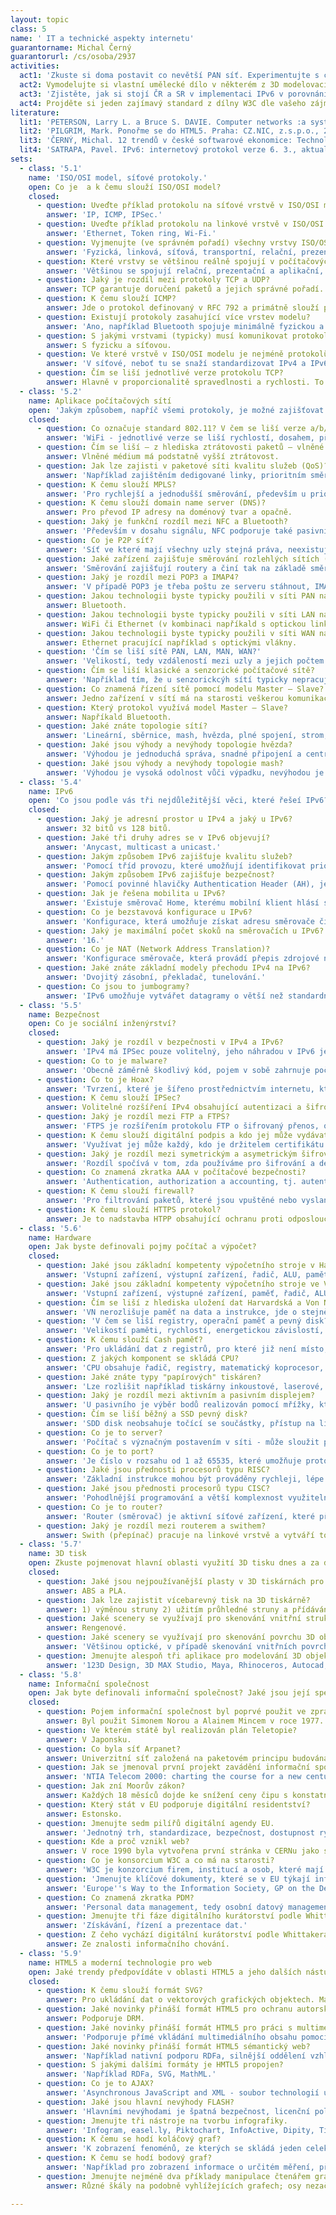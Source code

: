 ```yaml
---
layout: topic
class: 5
name: ' IT a technické aspekty internetu'
guarantorname: Michal Černý
guarantorurl: /cs/osoba/2937
activities:
  act1: 'Zkuste si doma postavit co nevětší PAN síť. Experimentujte s chováním Bluetooth v závislosti na počtu zařízení, provozu, vzdálenosti,...'
  act2: Vymodelujte si vlastní umělecké dílo v některém z 3D modelovacích nástrojů.
  act3: 'Zjistěte, jak si stojí ČR a SR v implementaci IPv6 v porovnání se světem.'
  act4: Projděte si jeden zajímavý standard z dílny W3C dle vašeho zájmu (namátkou doporučujeme něco z modelování dialogu nebo sémantického webu).
literature:
  lit1: 'PETERSON, Larry L. a Bruce S. DAVIE. Computer networks :a systems approach. San Francisco: Morgan Kaufmann Publishers, 1996. xxiii, 552. ISBN 1-55860-368-9.'
  lit2: 'PILGRIM, Mark. Ponořme se do HTML5. Praha: CZ.NIC, z.s.p.o., 2015, 278 stran. CZ.NIC. ISBN 978-80-905802-6-8. Dostupné z: https://knihy.nic.cz/files/nic/edice/mark_pilgrim_html5.pdf'
  lit3: 'ČERNÝ, Michal. 12 trendů v české softwarové ekonomice: Technologické, ekonomické, sociální a etické aspekty ICT. 1. vyd. Brno: Masarykova univerzita, 2014. 139 s. ISBN 978-80-210-6803-2.'
  lit4: 'SATRAPA, Pavel. IPv6: internetový protokol verze 6. 3., aktualiz. a dopl. vyd. Praha: CZ.NIC, 2011, 407 s. CZ.NIC. ISBN 978-80-904248-4-5. Dostupné z: https://knihy.nic.cz/files/nic/edice/pavel_satrapa_ipv6_2012.pdf'
sets:
  - class: '5.1'
    name: 'ISO/OSI model, síťové protokoly.'
    open: Co je  a k čemu slouží ISO/OSI model?
    closed:
      - question: Uveďte příklad protokolu na síťové vrstvě v ISO/OSI modelu.
        answer: 'IP, ICMP, IPSec.'
      - question: Uveďte příklad protokolu na linkové vrstvě v ISO/OSI modelu.
        answer: 'Ethernet, Token ring, Wi-Fi.'
      - question: Vyjmenujte (ve správném pořadí) všechny vrstvy ISO/OSI modelu.
        answer: 'Fyzická, linková, síťová, transportní, relační, prezentační, aplikační.'
      - question: Které vrstvy se většinou reálně spojují v počítačových sítích?
        answer: 'Většinou se spojují relační, prezentační a aplikační, ale některé technologie spojují také vybranné nižší vrstvy (např. Bluetooth).'
      - question: Jaký je rozdíl mezi protokoly TCP a UDP?
        answer: TCP garantuje doručení paketů a jejich správné pořadí. Cenou za to je vyšší režije a složitější hlavička. UDP ani jedno negarantuje.
      - question: K čemu slouží ICMP?
        answer: Jde o protokol definovaný v RFC 792 a primátně slouží pro hlášení chyb o nedostupnosti směrovače nebo uzlu.
      - question: Existují protokoly zasahující více vrstev modelu?
        answer: 'Ano, například Bluetooth spojuje minimálně fyzickou a linkovou vrstvu.'
      - question: S jakými vrstvami (typicky) musí komunikovat protokol linkové vrstvy?
        answer: S fyzicku a síťovou.
      - question: Ve které vrstvě v ISO/OSI modelu je nejméně protokolů? Proč?
        answer: 'V síťové, neboť tu se snaží standardizovat IPv4 a IPv6 a jejich doprovodné protokoly. Toto řešení umožňuje budovat heterogenní sítě.'
      - question: Čím se liší jednotlivé verze protokolu TCP?
        answer: Hlavně v proporcionalitě spravedlnosti a rychlosti. To se projevuje diferencí klíčových parametrů reakce na ztrátu paketu.
  - class: '5.2'
    name: Aplikace počítačových sítí
    open: 'Jakým způsobem, napříč všemi protokoly, je možné zajišťovat QoS?'
    closed:
      - question: Co označuje standard 802.11? V čem se liší verze a/b/g/n/f?
        answer: 'WiFi - jednotlivé verze se liší rychlostí, dosahem, případně zabezpečením a využitým frekvenčním pásmem a hustotou jeho pokrytí.'
      - question: Čím se liší – z hlediska ztrátovosti paketů – vlněné a voděné médium?
        answer: Vlněné médium má podstatně vyšší ztrátovost.
      - question: Jak lze zajisti v paketové síti kvalitu služeb (QoS)?
        answer: 'Například zajištěním dedigované linky, prioritním směrováním nebo ponecháním na Best efford.'
      - question: K čemu slouží MPLS?
        answer: 'Pro rychlejší a jednodušší směrování, především u prioritních paketů.'
      - question: K čemu slouží domain name server (DNS)?
        answer: Pro převod IP adresy na doménový tvar a opačně.
      - question: Jaký je funkční rozdíl mezi NFC a Bluetooth?
        answer: 'Především v dosahu signálu, NFC podporuje také pasivní čipy, v nabízených službách, přenosové rychlosti.'
      - question: Co je P2P síť?
        answer: 'Síť ve které mají všechny uzly stejná práva, neexistuje zde server.'
      - question: Jaké zařízení zajišťuje směrování rozlehlých sítích (napříkald na internetu)? Na základě čeho to dělá?
        answer: 'Směrování zajišťují routery a činí tak na základě směrovacích tabulek, které si mohou (u dynamických sítí) aktualizovat.'
      - question: Jaký je rozdíl mezi POP3 a IMAP4?
        answer: 'V případě POP3 je třeba poštu ze serveru stáhnout, IMAP4 nabízí mj. možnost zobrazení informací pouze z hlavičky zprávy a další možnosti.'
      - question: Jakou technologii byste typicky použili v síti PAN na spojové či fyzické vrstvě?
        answer: Bluetooth.
      - question: Jakou technologii byste typicky použili v síti LAN na spojové či fyzické vrstvě?
        answer: WiFi či Ethernet (v kombinaci napříkald s optickou linkou nebo TP kabelem).
      - question: Jakou technologii byste typicky použili v síti WAN na spojové či fyzické vrstvě?
        answer: Ethernet pracující například s optickými vlákny.
      - question: 'Čím se liší sítě PAN, LAN, MAN, WAN?'
        answer: 'Velikostí, tedy vzdáleností mezi uzly a jejich počtem.'
      - question: Čím se liší klasické a senzorické počítačové sítě?
        answer: 'Například tím, že u senzorickcýh sítí typicky nepracujeme s IP.'
      - question: Co znamená řízení sítě pomocí modelu Master – Slave?
        answer: Jedno zařízení v sítí má na starosti veškerou komunikaci všech zařízení.
      - question: Který protokol využívá model Master – Slave?
        answer: Napříkald Bluetooth.
      - question: Jaké znáte topologie sítí?
        answer: 'Lineární, sběrnice, mash, hvězda, plné spojení, strom, kruh.'
      - question: Jaké jsou výhody a nevýhody topologie hvězda?
        answer: 'Výhodou je jednoduchá správa, snadné připojení a centralní řízení, nevýhodou je závislost a zatížení centrálního uzlu.'
      - question: Jaké jsou výhody a nevýhody topologie mash?
        answer: 'Výhodou je vysoká odolnost vůči výpadku, nevýhodou je složitá struktura, složité směrování, náročná administrace a cena.'
  - class: '5.4'
    name: IPv6
    open: 'Co jsou podle vás tři nejdůležitější věci, které řešeí IPv6?'
    closed:
      - question: Jaký je adresní prostor u IPv4 a jaký u IPv6?
        answer: 32 bitů vs 128 bitů.
      - question: Jaké tři druhy adres se v IPv6 objevují?
        answer: 'Anycast, multicast a unicast.'
      - question: Jakým způsobem IPv6 zajišťuje kvalitu služeb?
        answer: 'Pomocí tříd provozu, které umožňují identifikovat prioritu jednotlivých paketů.'
      - question: Jakým způsobem IPv6 zajišťuje bezpečnost?
        answer: 'Pomocí povinné hlavičky Authentication Header (AH), jež umožní autentizaci a případně šifrování skrze Encapsulating Security Payload (ESP).'
      - question: Jak je řešena mobilita u IPv6?
        answer: 'Existuje směrovač Home, kterému mobilní klient hlásí svojí IP adresu při každé změně. Komuniakce může probíhat buď přímo, nebo přes Home.'
      - question: Co je bezstavová konfigurace u IPv6?
        answer: 'Konfigurace, která umožňuje získat adresu směrovače či vlastní adresu. Využívá se ''router solicitation'' a ''router advertisement'' volání.'
      - question: Jaký je maximální počet skoků na směrovačích u IPv6?
        answer: '16.'
      - question: Co je NAT (Network Address Translation)?
        answer: 'Konfigurace směrovače, která provádí přepis zdrojové nebo cílové adresy. Většinou se používá na rozhraní lokální síť a interent.'
      - question: Jaké znáte základní modely přechodu IPv4 na IPv6?
        answer: 'Dvojitý zásobní, překladač, tunelování.'
      - question: Co jsou to jumbogramy?
        answer: 'IPv6 umožňuje vytvářet datagramy o větší než standardní velikosti (dle MTU). Maxiální velikost je až 4 GiB, místo 64 KiB v IPv4.'
  - class: '5.5'
    name: Bezpečnost
    open: Co je sociální inženýrství?
    closed:
      - question: Jaký je rozdíl v bezpečnosti v IPv4 a IPv6?
        answer: 'IPv4 má IPSec pouze volitelný, jeho náhradou v IPv6 je AH, která je povinná a volitelně se nabízí ESP.'
      - question: Co to je malware?
        answer: 'Obecně záměrně škodlivý kód, pojem v sobě zahrnuje počítačové viry, trojské koně, spyware či adware atd.'
      - question: Co to je Hoax?
        answer: 'Tvrzení, které je šířeno prostřednictvím internetu, které je nepravdivé, jeho cílem je obvykle manipulace uživatelem.'
      - question: K čemu slouží IPSec?
        answer: Volitelné rozšíření IPv4 obsahující autentizaci a šifrování.
      - question: Jaký je rozdíl mezi FTP a FTPS?
        answer: 'FTPS je rozšířením protokolu FTP o šifrovaný přenos, obvykle realizovaný zadáním jména a hesla, případně celého režimu v šifrované formě.'
      - question: K čemu slouží digitální podpis a kdo jej může vydávat?
        answer: 'Využívat jej může každý, kdo je držitelem certifikátu a slouží jako náhrada za klasický podpis v digitální komunikaci.'
      - question: Jaký je rozdíl mezi symetrickým a asymetrickým šifrováním?
        answer: 'Rozdíl spočívá v tom, zda používáme pro šifrování a dešifrování stejný klíč či nikoli.'
      - question: Co znamená zkratka AAA v počítačové bezpečnosti?
        answer: 'Authentication, authorization a accounting, tj. autentizace, autorizace a účtování. Tato trojice parametrů definuje bezpečný přenos dat.'
      - question: K čemu slouží firewall?
        answer: 'Pro filtrování paketů, které jsou vpuštěné nebo vyslané do sítě. Jde o jeden z důležitých bezpečnostních prvků.'
      - question: K čemu slouží HTTPS protokol?
        answer: Je to nadstavba HTPP obsahující ochranu proti odposlouchávání či vlomení se do komunikace. Přenášená data jsou šifrována pomocí SSL či TLS.
  - class: '5.6'
    name: Hardware
    open: Jak byste definovali pojmy počítač a výpočet?
    closed:
      - question: Jaké jsou základní kompetenty výpočetního stroje v Harvardské architektuře?
        answer: 'Vstupní zařízení, výstupní zařízení, řadič, ALU, paměť na data, paměť na instrukce.'
      - question: Jaké jsou základní kompetenty výpočetního stroje ve Von Neumanově architektuře?
        answer: 'Vstupní zařízení, výstupné zařízení, paměť, řadič, ALU.'
      - question: Čím se liší z hlediska uložení dat Harvardská a Von Neumanova architektura?
        answer: 'VN nerozlišuje paměť na data a instrukce, jde o stejně uložené a stejně zpracovávané posloupnosti bitů.'
      - question: 'V čem se liší registry, operační paměť a pevný disk?'
        answer: 'Velikostí paměti, rychlostí, energetickou závislostí, dostupností pro procesor či aplikace.'
      - question: K čemu slouží Cash paměť?
        answer: 'Pro ukládání dat z registrů, pro které již není místo, často také jako praměť pro komunikaci mezi jádry procesoru.'
      - question: Z jakých komponent se skládá CPU?
        answer: 'CPU obsahuje řadič, registry, matematický koprocesor, ALU (jendu nebo více), často také speciální koprocesor pro vektorové výpočty.'
      - question: Jaké znáte typy "papírových" tiskáren?
        answer: 'Lze rozlišit například tiskárny inkoustové, laserové, jehličkové, plotrové tiskárny, sublimační, voskové.'
      - question: Jaký je rozdíl mezi aktivním a pasivním displejem?
        answer: 'U pasivního je výběr bodů realizován pomocí mřížky, která aktivuje příslušný pixel, u aktivního má každý pixel svojí vstvu transistorů.'
      - question: Čím se liší běžný a SSD pevný disk?
        answer: 'SDD disk neobsahuje točící se součástky, přístup na libovolnou adresu na disku je u něj prováděný v konstatním čase.'
      - question: Co je to server?
        answer: 'Počítač s význačným postavením v síti - může sloužit pro řízení tisku, e-mail, správu identit, souborů, web, poskytovat výpočetní výkon atp.'
      - question: Co je to port?
        answer: 'Je číslo v rozsahu od 1 až 65535, které umožňuje protokolům TCP a UDP odlišit jednotlivé aplikace. Ty mají typické číslo, kterým jsou určené.'
      - question: Jaké jsou přednosti procesorů typu RISC?
        answer: 'Základní instrukce mohou být prováděny rychleji, lépe se počítá délka výpočtu, procesory mohou být více specializované.'
      - question: Jaké jsou přednosti procesorů typu CISC?
        answer: 'Pohodlnější programování a větší komplexnost využitelnosti procesorů, často paradoxně menší počet potřebných instrukcí.'
      - question: Co je to router?
        answer: 'Router (směrovač) je aktivní síťové zařízení, které přeposílá datagramy směrem k jejich cílové adrese.'
      - question: Jaký je rozdíl mezi routerem a swithem?
        answer: Swith (přepínač) pracuje na linkové vrstvě a vytváří topologii hvězda. Router pracuje na síťové vrstvě a zajišťuje směrování typicky IP.
  - class: '5.7'
    name: 3D tisk
    open: Zkuste pojmenovat hlavní oblasti využití 3D tisku dnes a za desetet let.
    closed:
      - question: Jaké jsou nejpoužívanější plasty v 3D tiskárnách pro domácí využití?
        answer: ABS a PLA.
      - question: Jak lze zajistit vícebarevný tisk na 3D tiskárně?
        answer: 1) výměnou struny 2) užitím průhledné struny a přídáváním barevných příměsí 3) více hlavovými tiskárnami 4) užitím tekutých náplní.
      - question: Jaké scenery se využívají pro skenování vnitřní struktury 3D objektů?
        answer: Rengenové.
      - question: Jaké scenery se využívají pro skenování povrchu 3D objektů?
        answer: 'Většinou optické, v případě skenování vnitřních povrchů, například dutin či jeskyní lze užít ultrazvukové.'
      - question: Jmenujte alespoň tři aplikace pro modelování 3D objektů.
        answer: '123D Design, 3D MAX Studio, Maya, Rhinoceros, Autocad, Tinkercad.'
  - class: '5.8'
    name: Informační společnost
    open: Jak byte definovali informační společnost? Jaké jsou její specifické charakteristiky? Existuje?
    closed:
      - question: Pojem informační společnost byl poprvé použit ve zprávě francouzské vlády. Kdo byl jejím autorem?
        answer: Byl použit Simonem Norou a Alainem Mincem v roce 1977.
      - question: Ve kterém státě byl realizován plán Teletopie?
        answer: V Japonsku.
      - question: Co byla síť Arpanet?
        answer: Univerzitní síť založená na paketovém principu budováná v USA v rámci vojenského experimentálního projektu.
      - question: Jak se jmenoval první projekt zavádění informační společnosti v USA?
        answer: 'NTIA Telecom 2000: charting the course for a new century vydaný v roce 1988.'
      - question: Jak zní Moorův zákon?
        answer: Každých 18 měsíců dojde ke snížení ceny čipu s konstatním výkonem o polovinu; za stejnou dobu při konstatní ceně se výkon čipu zdvojnásobí.
      - question: Který stát v EU podporuje digitální residentství?
        answer: Estonsko.
      - question: Jmenujte sedm pilířů digitální agendy EU.
        answer: 'Jednotný trh, standardizace, bezpečnost, dostupnost rychlého internetu, podpora výzkumu, digitální gramotnost a projekty pro běžný život.'
      - question: Kde a proč vznikl web?
        answer: V roce 1990 byla vytvořena první stránka v CERNu jako součást informačního systému pro vysokoenergiové instituce.
      - question: Co je konsorcium W3C a co má na starosti?
        answer: 'W3C je konzorcium firem, institucí a osob, které mají na starosti standardizaci a vývoj webových standardů (HTML, CCS, SPARQL).'
      - question: 'Jmenujte klíčové dokumenty, které se v EU týkají informační společnosti.'
        answer: 'Europe''s Way to the Information Society, GP on the Development of the Common market for Telecommunications Services, Digital Agenda 2020.'
      - question: Co znamená zkratka PDM?
        answer: 'Personal data management, tedy osobní datový management.'
      - question: Jmenujte tři fáze digitálního kurátorství podle Whittakera.
        answer: 'Získávání, řízení a prezentace dat.'
      - question: Z čeho vychází digitální kurátorství podle Whittakera?
        answer: Ze znalosti informačního chování.
  - class: '5.9'
    name: HTML5 a moderní technologie pro web
    open: Jaké trendy předpovídáte v oblasti HTML5 a jeho dalších nástupců?
    closed:
      - question: K čemu slouží formát SVG?
        answer: Pro ukládání dat o vektorových grafických objektech. Má přímou podporu HTML5.
      - question: Jaké novinky přináší formát HTML5 pro ochranu autorských práv?
        answer: Podporuje DRM.
      - question: Jaké novinky přináší formát HTML5 pro práci s multimédii?
        answer: 'Podporuje přímé vkládání multimediálního obsahu pomocí tagů, podporuje nativně řadu formátů multimediálních dat.'
      - question: Jaké novinky přináší formát HTML5 sémantický web?
        answer: 'Například nativní podporu RDFa, silnější oddělení vzhledu a obsahu, nové tagy pro určité struktury na webu (záhlaví, západí, dialogy).'
      - question: S jakými dalšími formáty je HMTL5 propojen?
        answer: 'Například RDFa, SVG, MathML.'
      - question: Co je to AJAX?
        answer: 'Asynchronous JavaScript and XML - soubor technologií umožňujících vytvářet online aplikace (HTML, JavaScript, XMLHttpRequest, DOM).'
      - question: Jaké jsou hlavní nevýhody FLASH?
        answer: 'Hlavními nevýhodami je špatná bezpečnost, licenční politika, uzavřenost, hardwarová náročnost, absence většího množsví editorů.'
      - question: Jmenujte tři nástroje na tvorbu infografiky.
        answer: 'Infogram, easel.ly, Piktochart, InfoActive, Dipity, TimeRime, Many Eyes V2.'
      - question: K čemu se hodí koláčový graf?
        answer: 'K zobrazení fenoménů, ze kterých se skládá jeden celek.'
      - question: K čemu se hodí bodový graf?
        answer: 'Například pro zobrazení informace o určitém měření, při práci s časovým vývojem, pro vkládání funkčních závislostí.'
      - question: Jmenujte nejméně dva příklady manipulace čtenářem grafu.
        answer: Různé škály na podobně vyhlížejících grafech; osy nezačínající v 0; grafy se špatnou čitelností a často také grafy s logaritmickou škálou.

---
```

